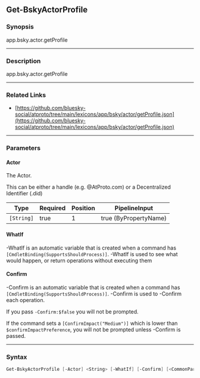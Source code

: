Get-BskyActorProfile
--------------------




### Synopsis
app.bsky.actor.getProfile



---


### Description

app.bsky.actor.getProfile



---


### Related Links
* [https://github.com/bluesky-social/atproto/tree/main/lexicons/app/bsky/actor/getProfile.json](https://github.com/bluesky-social/atproto/tree/main/lexicons/app/bsky/actor/getProfile.json)





---


### Parameters
#### **Actor**

The Actor.

This can be either a handle (e.g. @AtProto.com) or a Decentralized Identifier (.did)






|Type      |Required|Position|PipelineInput        |
|----------|--------|--------|---------------------|
|`[String]`|true    |1       |true (ByPropertyName)|



#### **WhatIf**
-WhatIf is an automatic variable that is created when a command has ```[CmdletBinding(SupportsShouldProcess)]```.
-WhatIf is used to see what would happen, or return operations without executing them
#### **Confirm**
-Confirm is an automatic variable that is created when a command has ```[CmdletBinding(SupportsShouldProcess)]```.
-Confirm is used to -Confirm each operation.

If you pass ```-Confirm:$false``` you will not be prompted.


If the command sets a ```[ConfirmImpact("Medium")]``` which is lower than ```$confirmImpactPreference```, you will not be prompted unless -Confirm is passed.



---


### Syntax
```PowerShell
Get-BskyActorProfile [-Actor] <String> [-WhatIf] [-Confirm] [<CommonParameters>]
```
